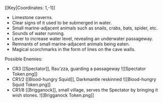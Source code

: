 [[Key|Coordinates: 1,-1]]

- Limestone caverns.
- Clear signs of it used to be submerged in water.
- Small marine-adjacent animals such as snails, crabs, bats, spider, etc.
- Sounds of water running.
- Lever to increase water level, revealing an underwater passageway.
- Remnants of small marine-adjacent animals being eaten.
- Magical scorchmarks in the form of lines on the cave walls.

Possible Enemies:
- CR3 [[Spectator]], Rau'zza, guarding a passageway
  ![[Spectator Token.png]]
- CR1/2 [[Blood-hungry Squid]], Darkmantle reskinned
  ![[Blood-hungry Squid Token.png]]
- CR1/8 [[Brigganock]], small village, serves the Spectator by bringing it wish stones.
  ![[Brigganock Token.png]]


